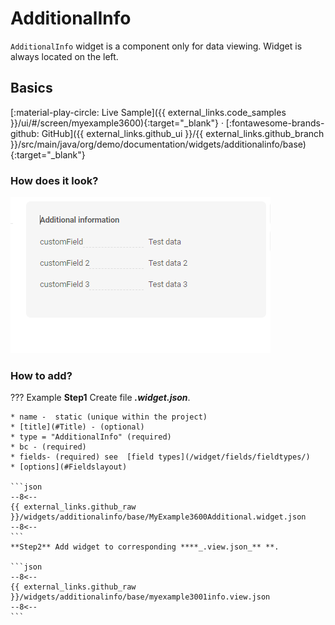 # AdditionalInfo
 
`AdditionalInfo` widget is a component only for data viewing. Widget is always located on the left.

## Basics
[:material-play-circle: Live Sample]({{ external_links.code_samples }}/ui/#/screen/myexample3600){:target="_blank"} ·
[:fontawesome-brands-github: GitHub]({{ external_links.github_ui }}/{{ external_links.github_branch }}/src/main/java/org/demo/documentation/widgets/additionalinfo/base){:target="_blank"}
### How does it look?
![additionalinfo.png](additionalinfo.png)

###  <a id="Howtoaddbacis">How to add?</a> 
??? Example
    **Step1** Create file **_.widget.json_**.

    * name -  static (unique within the project)
    * [title](#Title) - (optional) 
    * type = "AdditionalInfo" (required)
    * bc - (required)
    * fields- (required) see  [field types](/widget/fields/fieldtypes/)  
    * [options](#Fieldslayout)  

    ```json
    --8<--
    {{ external_links.github_raw }}/widgets/additionalinfo/base/MyExample3600Additional.widget.json
    --8<--
    ```
    **Step2** Add widget to corresponding ****_.view.json_** **.

    ```json
    --8<--
    {{ external_links.github_raw }}/widgets/additionalinfo/base/myexample3001info.view.json
    --8<--
    ```